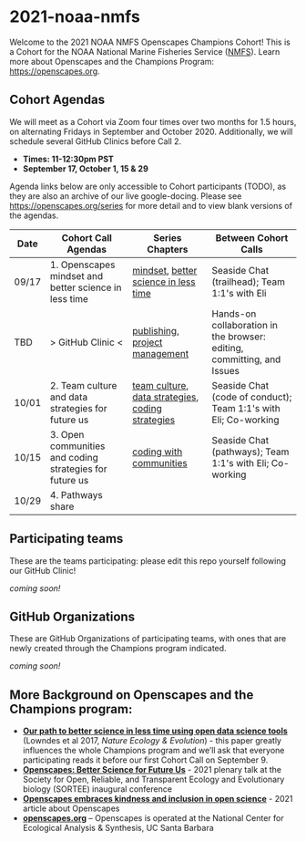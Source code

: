 # 2021-noaa-nmfs

Welcome to the 2021 NOAA NMFS Openscapes Champions Cohort! This is a Cohort for the NOAA National Marine Fisheries Service ([NMFS](https://www.fisheries.noaa.gov/)). Learn more about Openscapes and the Champions Program: <https://openscapes.org>. 

## Cohort Agendas

We will meet as a Cohort via Zoom four times over two months for 1.5 hours, on alternating Fridays in September and October 2020. Additionally, we will schedule several GitHub Clinics before Call 2. 

- **Times: 11-12:30pm PST**
- **September 17, October 1, 15 & 29**

Agenda links below are only accessible to Cohort participants (TODO), as they are also an archive of our live google-docing. Please see <https://openscapes.org/series> for more detail and to view blank versions of the agendas.

Date | Cohort Call Agendas          | Series Chapters |      Between Cohort Calls
----| ------------------|----------------------|--------------------------------
09/17 | 1. Openscapes mindset and better science in less time | [mindset](#mindset), [better science in less time](#bsilt) | Seaside Chat (trailhead); Team 1:1's with Eli
TBD | > GitHub Clinic <| [publishing](#github-pub), [project management](#github-issues) | Hands-on collaboration in the browser: editing, committing, and Issues
10/01 | 2. Team culture and data strategies for future us | [team culture](#team-culture), [data strategies](#data-strategies), [coding strategies](#coding-strategies) | Seaside Chat (code of conduct); Team 1:1's with Eli; Co-working 
10/15 | 3. Open communities and coding strategies for future us | [coding with communities](#communities) | Seaside Chat (pathways); Team 1:1's with Eli; Co-working
10/29 | 4. Pathways share |  | 

## Participating teams

These are the teams participating: please edit this repo yourself following our GitHub Clinic!

*coming soon!*

## GitHub Organizations

These are GitHub Organizations of participating teams, with ones that are newly created through the Champions program indicated.

*coming soon!*

## More Background on Openscapes and the Champions program:

* **[Our path to better science in less time using open data science tools](https://www.nature.com/articles/s41559-017-0160)** (Lowndes et al 2017, _Nature Ecology & Evolution_) - this paper greatly influences the whole Champions program and we’ll ask that everyone participating reads it before our first Cohort Call on September 9. 
* **[Openscapes: Better Science for Future Us](https://docs.google.com/presentation/d/1HGw4P095-lblHiGQHXYidHiVysjrPxuojxTxKtE13vk/edit#slide=id.ge2b7c2f974_0_2017)** - 2021 plenary talk at the Society for Open, Reliable, and Transparent Ecology and Evolutionary biology (SORTEE) inaugural conference 
* **[Openscapes embraces kindness and inclusion in open science](https://sparcopen.org/impact-story/openscapes-embraces-kindness-and-inclusion-of-open-science/)** - 2021 article about Openscapes
* **[openscapes.org](https://openscapes.org/)** – Openscapes is operated at the National Center for Ecological Analysis & Synthesis, UC Santa Barbara
